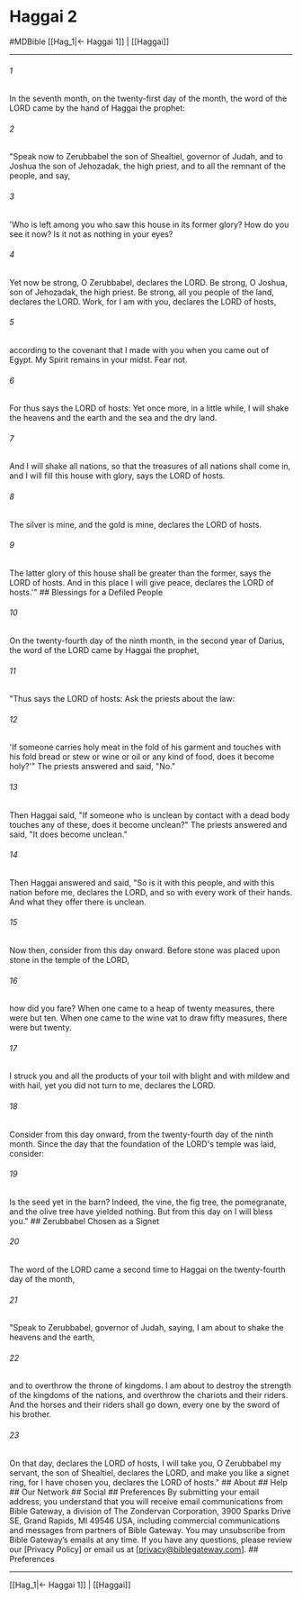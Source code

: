# Haggai 2
#MDBible
[[Hag_1|← Haggai 1]] | [[Haggai]]

***






###### 1 


In the seventh month, on the twenty-first day of the month, the word of the LORD came by the hand of Haggai the prophet: 





###### 2 


"Speak now to Zerubbabel the son of Shealtiel, governor of Judah, and to Joshua the son of Jehozadak, the high priest, and to all the remnant of the people, and say, 





###### 3 


'Who is left among you who saw this house in its former glory? How do you see it now? Is it not as nothing in your eyes? 





###### 4 


Yet now be strong, O Zerubbabel, declares the LORD. Be strong, O Joshua, son of Jehozadak, the high priest. Be strong, all you people of the land, declares the LORD. Work, for I am with you, declares the LORD of hosts, 





###### 5 


according to the covenant that I made with you when you came out of Egypt. My Spirit remains in your midst. Fear not. 





###### 6 


For thus says the LORD of hosts: Yet once more, in a little while, I will shake the heavens and the earth and the sea and the dry land. 





###### 7 


And I will shake all nations, so that the treasures of all nations shall come in, and I will fill this house with glory, says the LORD of hosts. 





###### 8 


The silver is mine, and the gold is mine, declares the LORD of hosts. 





###### 9 


The latter glory of this house shall be greater than the former, says the LORD of hosts. And in this place I will give peace, declares the LORD of hosts.'" ## Blessings for a Defiled People 





###### 10 


On the twenty-fourth day of the ninth month, in the second year of Darius, the word of the LORD came by Haggai the prophet, 





###### 11 


"Thus says the LORD of hosts: Ask the priests about the law: 





###### 12 


'If someone carries holy meat in the fold of his garment and touches with his fold bread or stew or wine or oil or any kind of food, does it become holy?'" The priests answered and said, "No." 





###### 13 


Then Haggai said, "If someone who is unclean by contact with a dead body touches any of these, does it become unclean?" The priests answered and said, "It does become unclean." 





###### 14 


Then Haggai answered and said, "So is it with this people, and with this nation before me, declares the LORD, and so with every work of their hands. And what they offer there is unclean. 





###### 15 


Now then, consider from this day onward. Before stone was placed upon stone in the temple of the LORD, 





###### 16 


how did you fare? When one came to a heap of twenty measures, there were but ten. When one came to the wine vat to draw fifty measures, there were but twenty. 





###### 17 


I struck you and all the products of your toil with blight and with mildew and with hail, yet you did not turn to me, declares the LORD. 





###### 18 


Consider from this day onward, from the twenty-fourth day of the ninth month. Since the day that the foundation of the LORD's temple was laid, consider: 





###### 19 


Is the seed yet in the barn? Indeed, the vine, the fig tree, the pomegranate, and the olive tree have yielded nothing. But from this day on I will bless you." ## Zerubbabel Chosen as a Signet 





###### 20 


The word of the LORD came a second time to Haggai on the twenty-fourth day of the month, 





###### 21 


"Speak to Zerubbabel, governor of Judah, saying, I am about to shake the heavens and the earth, 





###### 22 


and to overthrow the throne of kingdoms. I am about to destroy the strength of the kingdoms of the nations, and overthrow the chariots and their riders. And the horses and their riders shall go down, every one by the sword of his brother. 





###### 23 


On that day, declares the LORD of hosts, I will take you, O Zerubbabel my servant, the son of Shealtiel, declares the LORD, and make you like a signet ring, for I have chosen you, declares the LORD of hosts." ## About ## Help ## Our Network ## Social ## Preferences By submitting your email address, you understand that you will receive email communications from Bible Gateway, a division of The Zondervan Corporation, 3900 Sparks Drive SE, Grand Rapids, MI 49546 USA, including commercial communications and messages from partners of Bible Gateway. You may unsubscribe from Bible Gateway&rsquo;s emails at any time. If you have any questions, please review our [Privacy Policy] or email us at [privacy@biblegateway.com]. ## Preferences

***

[[Hag_1|← Haggai 1]] | [[Haggai]]
